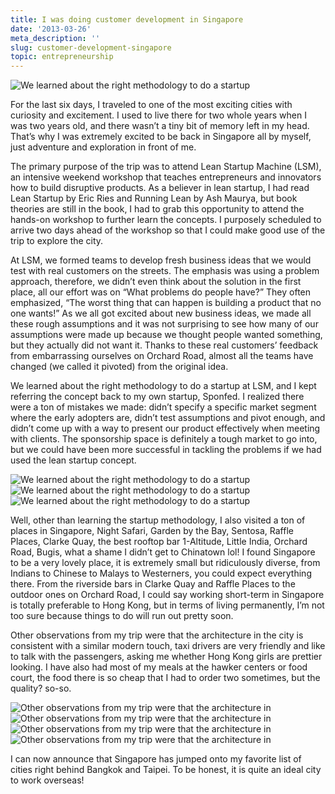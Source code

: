 ```yaml
---
title: I was doing customer development in Singapore
date: '2013-03-26'
meta_description: ''
slug: customer-development-singapore
topic: entrepreneurship
---
```


<img src="/images/blog/customer-development-singapore-1.jpeg" alt="We learned about the right methodology to do a startup" class="cover-image" />


For the last six days, I traveled to one of the most exciting cities with curiosity and excitement. I used to live there for two whole years when I was two years old, and there wasn’t a tiny bit of memory left in my head. That’s why I was extremely excited to be back in Singapore all by myself, just adventure and exploration in front of me.

The primary purpose of the trip was to attend Lean Startup Machine (LSM), an intensive weekend workshop that teaches entrepreneurs and innovators how to build disruptive products. As a believer in lean startup, I had read Lean Startup by Eric Ries and Running Lean by Ash Maurya, but book theories are still in the book, I had to grab this opportunity to attend the hands-on workshop to further learn the concepts. I purposely scheduled to arrive two days ahead of the workshop so that I could make good use of the trip to explore the city.

At LSM, we formed teams to develop fresh business ideas that we would test with real customers on the streets. The emphasis was using a problem approach, therefore, we didn’t even think about the solution in the first place, all our effort was on “What problems do people have?” They often emphasized, “The worst thing that can happen is building a product that no one wants!” As we all got excited about new business ideas, we made all these rough assumptions and it was not surprising to see how many of our assumptions were made up because we thought people wanted something, but they actually did not want it. Thanks to these real customers’ feedback from embarrassing ourselves on Orchard Road, almost all the teams have changed (we called it pivoted) from the original idea.

We learned about the right methodology to do a startup at LSM, and I kept referring the concept back to my own startup, Sponfed. I realized there were a ton of mistakes we made: didn’t specify a specific market segment where the early adopters are, didn’t test assumptions and pivot enough, and didn’t come up with a way to present our product effectively when meeting with clients. The sponsorship space is definitely a tough market to go into, but we could have been more successful in tackling the problems if we had used the lean startup concept.

<img src="/images/blog/customer-development-singapore-2.jpeg" alt="We learned about the right methodology to do a startup" />

<img src="/images/blog/customer-development-singapore-3.jpeg" alt="We learned about the right methodology to do a startup" />

<img src="/images/blog/customer-development-singapore-4.jpeg" alt="We learned about the right methodology to do a startup" />

Well, other than learning the startup methodology, I also visited a ton of places in Singapore, Night Safari, Garden by the Bay, Sentosa, Raffle Places, Clarke Quay, the best rooftop bar 1-Altitude, Little India, Orchard Road, Bugis, what a shame I didn’t get to Chinatown lol! I found Singapore to be a very lovely place, it is extremely small but ridiculously diverse, from Indians to Chinese to Malays to Westerners, you could expect everything there. From the riverside bars in Clarke Quay and Raffle Places to the outdoor ones on Orchard Road, I could say working short-term in Singapore is totally preferable to Hong Kong, but in terms of living permanently, I’m not too sure because things to do will run out pretty soon.

Other observations from my trip were that the architecture in the city is consistent with a similar modern touch, taxi drivers are very friendly and like to talk with the passengers, asking me whether Hong Kong girls are prettier looking. I have also had most of my meals at the hawker centers or food court, the food there is so cheap that I had to order two sometimes, but the quality? so-so.

<img src="/images/blog/customer-development-singapore-5.jpeg" alt="Other observations from my trip were that the architecture in" />

<img src="/images/blog/customer-development-singapore-6.jpeg" alt="Other observations from my trip were that the architecture in" />

<img src="/images/blog/customer-development-singapore-7.jpeg" alt="Other observations from my trip were that the architecture in" />

<img src="/images/blog/customer-development-singapore-8.jpeg" alt="Other observations from my trip were that the architecture in" />

I can now announce that Singapore has jumped onto my favorite list of cities right behind Bangkok and Taipei. To be honest, it is quite an ideal city to work overseas!

